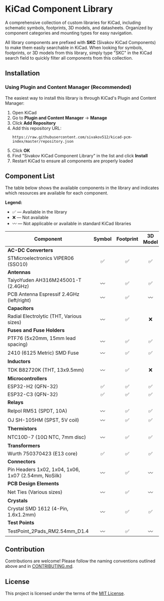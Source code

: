 # KiCad Component Library

A comprehensive collection of custom libraries for KiCad, including schematic symbols, footprints, 3D models, and datasheets. Organized by component categories and mounting types for easy navigation.

All library components are prefixed with **SKC** (Sivakov KiCad Components) to make them easily searchable in KiCad. When looking for symbols, footprints, or 3D models from this library, simply type "SKC" in the KiCad search field to quickly filter all components from this collection.

## Installation

### Using Plugin and Content Manager (Recommended)

The easiest way to install this library is through KiCad's Plugin and Content Manager:

1. Open KiCad
2. Go to **Plugin and Content Manager** → **Manage**
3. Click **Add Repository**
4. Add this repository URL:
   ```
   https://raw.githubusercontent.com/sivakov512/kicad-pcm-index/master/repository.json
   ```
5. Click **OK**
6. Find "Sivakov KiCad Component Library" in the list and click **Install**
7. Restart KiCad to ensure all components are properly loaded

## Component List

The table below shows the available components in the library and indicates which resources are available for each component.

**Legend:**
- ✅ — Available in the library
- ❌ — Not available
- 〰️ — Not applicable or available in standard KiCad libraries

| Component | Symbol | Footprint | 3D Model | Datasheet |
|-----------|:------:|:---------:|:--------:|:---------:|
| **AC-DC Converters** |
| STMicroelectronics VIPER06 (SSO10) | ✅ | ✅ | ✅ | ✅ |
| **Antennas** |
| TaiyoYuden AH316M245001-T (2.4GHz) | 〰️ | ✅ | ✅ | ✅ |
| PCB Antenna Espressif 2.4GHz (left/right) | 〰️ | ✅ | 〰️ | 〰️ |
| **Capacitors** |
| Radial Electrolytic (THT, Various sizes) | 〰️ | ✅ | ❌ | ❌ |
| **Fuses and Fuse Holders** |
| PTF76 (5x20mm, 15mm lead spacing) | 〰️ | ✅ | ✅ | ❌ |
| 2410 (6125 Metric) SMD Fuse | 〰️ | ✅ | ✅ | ❌ |
| **Inductors** |
| TDK B82720K (THT, 13x9.5mm) | 〰️ | ✅ | ❌ | ✅ |
| **Microcontrollers** |
| ESP32-H2 (QFN-32) | ✅ | ✅ | ✅ | ✅ |
| ESP32-C3 (QFN-32) | ✅ | ✅ | ✅ | ✅ |
| **Relays** |
| Relpol RM51 (SPDT, 10A) | 〰️ | ✅ | ✅ | ✅ |
| OJ SH-105HM (SPST, 5V coil) | 〰️ | ✅ | ✅ | ✅ |
| **Thermistors** |
| NTC10D-7 (10Ω NTC, 7mm disc) | 〰️ | ✅ | ✅ | ❌ |
| **Transformers** |
| Wurth 750370423 (E13 core) | ✅ | ✅ | ✅ | ✅ |
| **Connectors** |
| Pin Headers 1x02, 1x04, 1x06, 1x07 (2.54mm, NoSilk) | 〰️ | ✅ | 〰️ | 〰️ |
| **PCB Design Elements** |
| Net Ties (Various sizes) | 〰️ | ✅ | 〰️ | 〰️ |
| **Crystals** |
| Crystal SMD 1612 (4-Pin, 1.6x1.2mm) | 〰️ | ✅ | ✅ | 〰️ |
| **Test Points** |
| TestPoint_2Pads_RM2.54mm_D1.4 | 〰️ | ✅ | 〰️ | 〰️ |


## Contribution

Contributions are welcome! Please follow the naming conventions outlined above and in [CONTRIBUTING.md](./CONTRIBUTING.md).

## License

This project is licensed under the terms of the [MIT License](./LICENSE).
